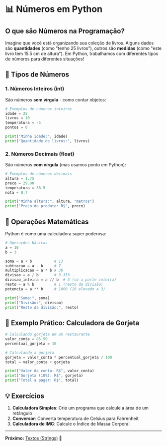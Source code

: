 # 📊 Números em Python

## O que são Números na Programação?

Imagine que você está organizando sua coleção de livros. Alguns dados são **quantidades** (como "tenho 25 livros"), outros são **medidas** (como "este livro tem 15.5 cm de altura"). Em Python, trabalhamos com diferentes tipos de números para diferentes situações!

## 🔢 Tipos de Números

### 1. Números Inteiros (int)
São números **sem vírgula** - como contar objetos:

```python
# Exemplos de números inteiros
idade = 25
livros = 10
temperatura = -5
pontos = 0

print("Minha idade:", idade)
print("Quantidade de livros:", livros)
```

### 2. Números Decimais (float)
São números **com vírgula** (mas usamos ponto em Python):

```python
# Exemplos de números decimais
altura = 1.75
preco = 29.90
temperatura = 36.5
nota = 8.7

print("Minha altura:", altura, "metros")
print("Preço do produto: R$", preco)
```

## 🧮 Operações Matemáticas

Python é como uma calculadora super poderosa:

```python
# Operações básicas
a = 10
b = 3

soma = a + b          # 13
subtracao = a - b     # 7
multiplicacao = a * b # 30
divisao = a / b       # 3.333...
divisao_inteira = a // b  # 3 (só a parte inteira)
resto = a % b         # 1 (resto da divisão)
potencia = a ** b     # 1000 (10 elevado a 3)

print("Soma:", soma)
print("Divisão:", divisao)
print("Resto da divisão:", resto)
```

## 🎯 Exemplo Prático: Calculadora de Gorjeta

```python
# Calculando gorjeta em um restaurante
valor_conta = 85.50
percentual_gorjeta = 10

# Calculando a gorjeta
gorjeta = valor_conta * percentual_gorjeta / 100
total = valor_conta + gorjeta

print("Valor da conta: R$", valor_conta)
print("Gorjeta (10%): R$", gorjeta)
print("Total a pagar: R$", total)
```

## 💡 Exercícios

1. **Calculadora Simples**: Crie um programa que calcule a área de um retângulo
2. **Conversor**: Converta temperatura de Celsius para Fahrenheit
3. **Calculadora de IMC**: Calcule o Índice de Massa Corporal

---
**Próximo:** [Textos (Strings)](2-Textos.md) 📝
